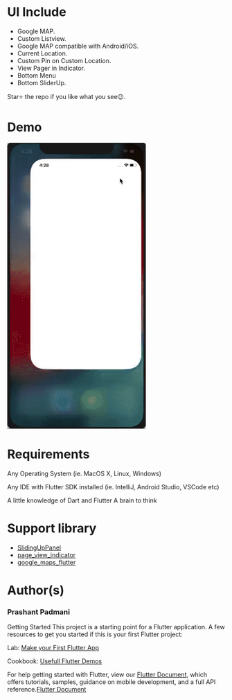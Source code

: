 # UI Include 
- Google MAP. 
- Custom Listview. 
- Google MAP compatible with Android/iOS.
- Current Location.
- Custom Pin on Custom Location.
- View Pager in Indicator.
- Bottom Menu 
- Bottom SliderUp.

Star⭐ the repo if you like what you see😉.

# Demo
<img src="https://github.com/Prashant09mca/coffee_shop_finder/blob/master/coffee_shop_finder/coffee.gif"/>

# Requirements
Any Operating System (ie. MacOS X, Linux, Windows)<p>
Any IDE with Flutter SDK installed (ie. IntelliJ, Android Studio, VSCode etc)<p>
A little knowledge of Dart and Flutter
A brain to think

# Support library 
- <a href="https://github.com/akshathjain/sliding_up_panel">SlidingUpPanel</a>
- <a href="https://pub.dev/packages/page_view_indicator">page_view_indicator</a>
- <a href="https://pub.dev/packages/google_maps_flutter">google_maps_flutter</a>
 

# Author(s)
 <h3>Prashant Padmani</h3>

Getting Started
This project is a starting point for a Flutter application.
A few resources to get you started if this is your first Flutter project:

Lab: <a href="https://flutter.dev/docs/get-started/codelab">Make your First Flutter App</a><p>
Cookbook: <a href="https://flutter.dev/docs/cookbook">Usefull Flutter Demos</a>

For help getting started with Flutter, view our <a href="https://flutter.dev/docs">Flutter Document</a>, which offers tutorials, samples, guidance on mobile development, and a full API reference.<a href="https://flutter.dev/docs">Flutter Document</a>
